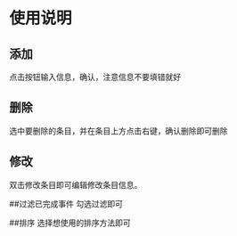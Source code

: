 # 使用说明

## 添加

点击按钮输入信息，确认，注意信息不要填错就好

## 删除

选中要删除的条目，并在条目上方点击右键，确认删除即可删除

## 修改

双击修改条目即可编辑修改条目信息。

##过滤已完成事件
勾选过滤即可

##排序
选择想使用的排序方法即可